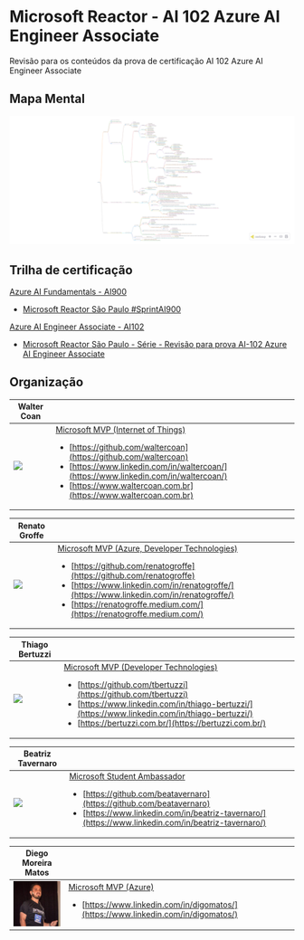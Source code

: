 # Microsoft Reactor - AI 102 Azure AI Engineer Associate

Revisão para os conteúdos da prova de certificação AI 102 Azure AI Engineer Associate

## Mapa Mental
<a href="https://waltercoan.github.io/reactor2025-ai102/html/ai102.html">
<img src="./html/ai102.png" width=720px></a>

## Trilha de certificação
[Azure AI Fundamentals - AI900](https://learn.microsoft.com/en-us/credentials/certifications/azure-ai-fundamentals/?wt.mc_id=AZ-MVP-5003638)
- [Microsoft Reactor São Paulo #SprintAI900](https://www.youtube.com/playlist?list=PLmsFUfdnGr3yOzzC9SkekDkjonqYoZRTw)
 
[Azure AI Engineer Associate - AI102](https://learn.microsoft.com/pt-br/credentials/certifications/azure-ai-engineer/?wt.mc_id=AZ-MVP-5003638)
- [Microsoft Reactor São Paulo - Série - Revisão para prova AI-102 Azure AI Engineer Associate](https://developer.microsoft.com/pt-br/reactor/series/S-1469/)

## Organização

| Walter Coan |  |
| -------- | ------- |
| <img src="https://avatars.githubusercontent.com/u/7109985?v=4" width=100px>  | [Microsoft MVP (Internet of Things)](https://mvp.microsoft.com/pt-BR/MVP/profile/cc41c51c-7042-ea11-a812-000d3a8cc830) <ul><li>[https://github.com/waltercoan](https://github.com/waltercoan) </li><li> [https://www.linkedin.com/in/waltercoan/](https://www.linkedin.com/in/waltercoan/)</li><li> [https://www.waltercoan.com.br](https://www.waltercoan.com.br)</li> </ul>|

| Renato Groffe |  |
| -------- | ------- |
| <img src="https://avatars.githubusercontent.com/u/8309296?v=4" width=100px>  | [Microsoft MVP (Azure, Developer Technologies)](https://mvp.microsoft.com/pt-BR/MVP/profile/047e22a1-dd7e-e611-80f8-c4346badb51c) <ul><li> [https://github.com/renatogroffe](https://github.com/renatogroffe) </li><li> [https://www.linkedin.com/in/renatogroffe/](https://www.linkedin.com/in/renatogroffe/) </li><li> [https://renatogroffe.medium.com/](https://renatogroffe.medium.com/) </li></ul>|

| Thiago Bertuzzi |  |
| -------- | ------- |
| <img src="https://avatars.githubusercontent.com/u/22523732?v=4" width=100px>  | [Microsoft MVP (Developer Technologies)](https://mvp.microsoft.com/pt-BR/MVP/profile/a911f2a0-66c1-e811-816b-3863bb2e0320)<ul> <li> [https://github.com/tbertuzzi](https://github.com/tbertuzzi)</li> <li>[https://www.linkedin.com/in/thiago-bertuzzi/](https://www.linkedin.com/in/thiago-bertuzzi/)</li><li> [https://bertuzzi.com.br/](https://bertuzzi.com.br/) </li> </ul>|

| Beatriz Tavernaro |  |
| -------- | ------- |
| <img src="https://avatars.githubusercontent.com/u/94928593?v=4" width=100px>  | [Microsoft Student Ambassador](https://mvp.microsoft.com/pt-BR/studentambassadors/profile/5fe90cb3-bfb3-464f-99b3-87f705e7dc07) <ul> <li> [https://github.com/beatavernaro](https://github.com/beatavernaro) </li><li>[https://www.linkedin.com/in/beatriz-tavernaro/](https://www.linkedin.com/in/beatriz-tavernaro/)</li></ul>|

| Diego Moreira Matos |  |
| -------- | ------- |
| <img src="./img/diego.png" width=100px>  | [Microsoft MVP (Azure)](https://mvp.microsoft.com/pt-BR/MVP/profile/b0ea8e6d-65c9-e911-a99c-000d3a137063)  <ul><li>[https://www.linkedin.com/in/digomatos/](https://www.linkedin.com/in/digomatos/)</li></ul>|